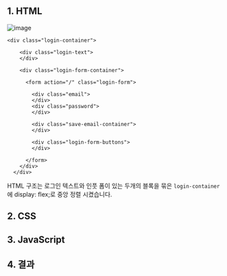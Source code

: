 ## 1. HTML
![image](https://github.com/dldnlee/home-work/assets/83799987/d298493a-17f9-4d07-b08f-bbaa610f55c1)
```
<div class="login-container">

    <div class="login-text">
    </div>

    <div class="login-form-container">

      <form action="/" class="login-form">

        <div class="email">
        </div>
        <div class="password">
        </div>

        <div class="save-email-container">
        </div>

        <div class="login-form-buttons">
        </div>

      </form>
    </div>
  </div>
```
HTML 구조는 로그인 텍스트와 인풋 폼이 있는 두개의 블록을 묶은 `login-container`에 display: flex;로 중앙 정렬 시켰습니다.
## 2. CSS

## 3. JavaScript

## 4. 결과
